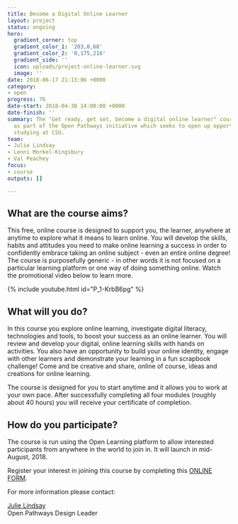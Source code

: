```yaml
---
title: Become a Digital Online Learner
layout: project
status: ongoing
hero:
  gradient_corner: top
  gradient_color_1: '203,0,68'
  gradient_color_2: '0,175,216'
  gradient_side: ''
  icon: uploads/project-online-learner.svg
  image: ''
date: 2018-06-17 21:13:06 +0000
category:
- open
progress: 76
date-start: 2018-04-30 14:00:00 +0000
date-finish: ''
summary: The "Get ready, get set, become a digital online learner" course was developed
  as part of the Open Pathways initiative which seeks to open up opportunities for
  studying at CSU.
team:
- Julie Lindsay
- Lenni Morkel-Kingsbury
- Val Peachey
focus:
- course
outputs: []

---
```

## What are the course aims?

This free, online course is designed to support you, the learner, anywhere at anytime to explore what it means to learn online. You will develop the skills, habits and attitudes you need to make online learning a success in order to confidently embrace taking an online subject - even an entire online degree! The course is purposefully generic - in other words it is not focused on a particular learning platform or one way of doing something online. Watch the promotional video below to learn more.

{% include youtube.html id="P_1-KrbB6pg" %}

## What will you do?

In this course you explore online learning, investigate digital literacy, technologies and tools, to boost your success as an online learner. You will review and develop your digital, online learning skills with hands on activities. You also have an opportunity to build your online identity, engage with other learners and demonstrate your learning in a fun scrapbook challenge! Come and be creative and share, online of course, ideas and creations for online learning.

The course is designed for you to start anytime and it allows you to work at your own pace. After successfully completing all four modules (roughly about 40 hours) you will receive your certificate of completion.  

## How do you participate?

The course is run using the Open Learning platform to allow interested participants from anywhere in the world to join in. It will launch in mid-August, 2018.

Register your interest in joining this course by completing this [ONLINE FORM](https://tinyurl.com/CSU-DOL).

For more information please contact:

[Julie Lindsay]()  
Open Pathways Design Leader